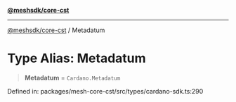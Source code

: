 [**@meshsdk/core-cst**](../README.md)

***

[@meshsdk/core-cst](../globals.md) / Metadatum

# Type Alias: Metadatum

> **Metadatum** = `Cardano.Metadatum`

Defined in: packages/mesh-core-cst/src/types/cardano-sdk.ts:290
